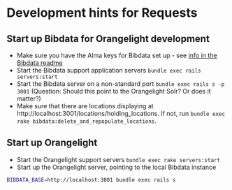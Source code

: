 # Development hints for Requests
## Start up Bibdata for Orangelight development
- Make sure you have the Alma keys for Bibdata set up - see [info in the Bibdata readme](https://github.com/pulibrary/bibdata#configure-alma-keys-for-development)
- Start the Bibdata support application servers `bundle exec rails servers:start`
- Start the Bibdata server on a non-standard port  `bundle exec rails s -p 3001` (Question: Should this point to the Orangelight Solr? Or does it matter?)
- Make sure that there are locations displaying at http://localhost:3001/locations/holding_locations.  If not, run `bundle exec rake bibdata:delete_and_repopulate_locations`.

## Start up Orangelight
- Start the Orangelight support servers `bundle exec rake servers:start`
- Start up the Orangelight server, pointing to the local Bibdata instance 
```BASH
BIBDATA_BASE=http://localhost:3001 bundle exec rails s
```

